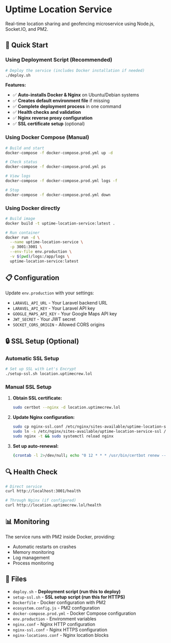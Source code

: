 # Uptime Location Service

Real-time location sharing and geofencing microservice using Node.js, Socket.IO, and PM2.

## 🚀 Quick Start

### Using Deployment Script (Recommended)

```bash
# Deploy the service (includes Docker installation if needed)
./deploy.sh
```

**Features:**

- ✅ **Auto-installs Docker & Nginx** on Ubuntu/Debian systems
- ✅ **Creates default environment file** if missing
- ✅ **Complete deployment process** in one command
- ✅ **Health checks and validation**
- ✅ **Nginx reverse proxy configuration**
- ✅ **SSL certificate setup** (optional)

### Using Docker Compose (Manual)

```bash
# Build and start
docker-compose -f docker-compose.prod.yml up -d

# Check status
docker-compose -f docker-compose.prod.yml ps

# View logs
docker-compose -f docker-compose.prod.yml logs -f

# Stop
docker-compose -f docker-compose.prod.yml down
```

### Using Docker directly

```bash
# Build image
docker build -t uptime-location-service:latest .

# Run container
docker run -d \
  --name uptime-location-service \
  -p 3001:3001 \
  --env-file env.production \
  -v $(pwd)/logs:/app/logs \
  uptime-location-service:latest
```

## 📋 Configuration

Update `env.production` with your settings:

- `LARAVEL_API_URL` - Your Laravel backend URL
- `LARAVEL_API_KEY` - Your Laravel API key
- `GOOGLE_MAPS_API_KEY` - Your Google Maps API key
- `JWT_SECRET` - Your JWT secret
- `SOCKET_CORS_ORIGIN` - Allowed CORS origins

## 🔒 SSL Setup (Optional)

### Automatic SSL Setup

```bash
# Set up SSL with Let's Encrypt
./setup-ssl.sh location.uptimecrew.lol
```

### Manual SSL Setup

1. **Obtain SSL certificate:**

   ```bash
   sudo certbot --nginx -d location.uptimecrew.lol
   ```

2. **Update Nginx configuration:**

   ```bash
   sudo cp nginx-ssl.conf /etc/nginx/sites-available/uptime-location-service-ssl
   sudo ln -s /etc/nginx/sites-available/uptime-location-service-ssl /etc/nginx/sites-enabled/
   sudo nginx -t && sudo systemctl reload nginx
   ```

3. **Set up auto-renewal:**
   ```bash
   (crontab -l 2>/dev/null; echo "0 12 * * * /usr/bin/certbot renew --quiet") | crontab -
   ```

## 🔍 Health Check

```bash
# Direct service
curl http://localhost:3001/health

# Through Nginx (if configured)
curl http://location.uptimecrew.lol/health
```

## 📊 Monitoring

The service runs with PM2 inside Docker, providing:

- Automatic restarts on crashes
- Memory monitoring
- Log management
- Process monitoring

## 📁 Files

- `deploy.sh` - **Deployment script (run this to deploy)**
- `setup-ssl.sh` - **SSL setup script (run this for HTTPS)**
- `Dockerfile` - Docker configuration with PM2
- `ecosystem.config.js` - PM2 configuration
- `docker-compose.prod.yml` - Docker Compose configuration
- `env.production` - Environment variables
- `nginx.conf` - Nginx HTTP configuration
- `nginx-ssl.conf` - Nginx HTTPS configuration
- `nginx-locations.conf` - Nginx location blocks
